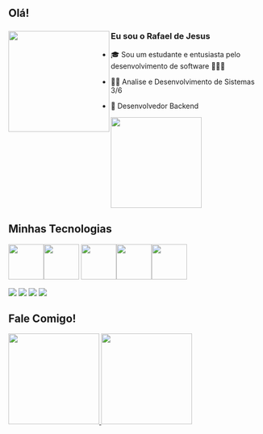 ##  Olá! 
### Eu sou o Rafael de Jesus <img align="left" src="https://img.icons8.com/external-flaticons-flat-flat-icons/344/external-developer-professions-flaticons-flat-flat-icons-2.png" height=200>

- 🎓 Sou um estudante e entusiasta pelo desenvolvimento de software 🧑🏽‍💻

- 👨‍🎓 Analise e Desenvolvimento de Sistemas 3/6

- 🧐 Desenvolvedor Backend

<img height="180em" src="https://github-readme-stats.vercel.app/api?username=rafaeldeje&show_icons=true&theme=dark&include_all_commits=true&count_private=true"/>

## Minhas Tecnologias
<img src="https://img.icons8.com/color/344/html-5--v1.png" height="70" /><img src="https://img.icons8.com/color/344/css3.png" height="70" />
<img src="https://img.icons8.com/color/344/java-coffee-cup-logo--v1.png" height="70" /><img src="https://img.icons8.com/color/344/python--v1.png" height="70" /><img src="https://img.icons8.com/color/344/sql.png" height="70" />

<a href="https://www.linkedin.com/in/rafaeldeje" target="_blank"><img src="https://img.shields.io/badge/-LinkedIn-%230077B5?style=for-the-badge&logo=linkedin&logoColor=white" target="_blank"></a></div>
<a href="https://instagram.com/rafaeldeje" target="_blank"><img src="https://img.shields.io/badge/-Instagram-%23E4405F?style=for-the-badge&logo=instagram&logoColor=white" target="_blank"></a> 
<a href = "mailto:dejerafa@gmail.com"><img src="https://img.shields.io/badge/Gmail-D14836?style=for-the-badge&logo=gmail&logoColor=white"></a>
<a href="https://api.whatsapp.com/send?phone=5585989935100" target="_blank"><img src="https://img.shields.io/badge/WhatsApp-25D366?style=for-the-badge&logo=whatsapp&logoColor=white" target="_blank"></a>   
</div>

## Fale Comigo!
<div>
  <a href="https://github.com/rafaeldeje">
  <img height="180em" src="https://github-readme-stats.vercel.app/api?username=rafaeldeje&show_icons=true&theme=dark&include_all_commits=true&count_private=true"/>
  <img height="180em" src="https://github-readme-stats.vercel.app/api/top-langs/?username=rafaeldeje&layout=compact&langs_count=16&theme=dark"/>
</div>
<div style="display: inline_block"><br>
